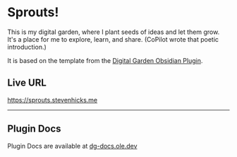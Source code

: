# Sprouts!

This is my digital garden, where I plant seeds of ideas and let them grow. It's a place for me to explore, learn, and share. (CoPilot wrote that poetic introduction.)

It is based on the template from the [Digital Garden Obsidian Plugin](https://github.com/oleeskild/Obsidian-Digital-Garden).

## Live URL

https://sprouts.stevenhicks.me

---

## Plugin Docs
Plugin Docs are available at [dg-docs.ole.dev](https://dg-docs.ole.dev/)
